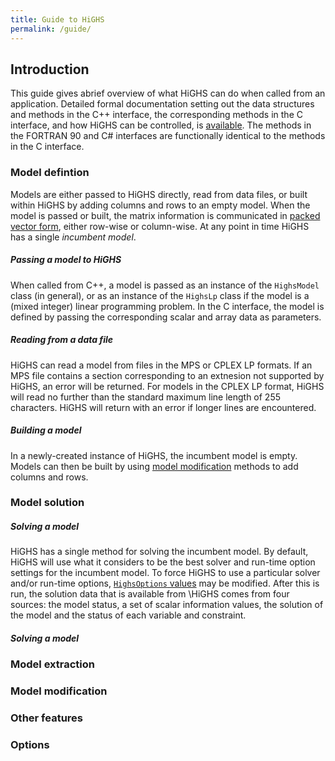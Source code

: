 ```yaml
---
title: Guide to HiGHS
permalink: /guide/
---
```


## Introduction

This guide gives abrief overview of what HiGHS can do when called from
an application. Detailed formal documentation setting out the data
structures and methods in the C++ interface, the corresponding methods
in the C interface, and how HiGHS can be controlled, is
[available](../docs/HighsDocumentation.pdf "HiGHS Documentation"). The
methods in the FORTRAN 90 and C# interfaces are functionally identical
to the methods in the C interface.

### Model defintion

Models are either passed to HiGHS directly, read from data files, or
built within HiGHS by adding columns and rows to an empty model. When
the model is passed or built, the matrix information is communicated
in [packed vector form](https://en.wikipedia.org/wiki/Sparse_matrix), either row-wise or column-wise. At any point in
time HiGHS has a single *incumbent model*.

##### Passing a model to HiGHS

When called from C++, a model is passed as an instance of the
`HighsModel` class (in general), or as an instance of the `HighsLp`
class if the model is a (mixed integer) linear programming problem. In
the C interface, the model is defined by passing the corresponding
scalar and array data as parameters.

##### Reading from a data file

HiGHS can read a model from files in the MPS or CPLEX LP formats. If
an MPS file contains a section corresponding to an extnesion not
supported by HiGHS, an error will be returned. For models in the CPLEX
LP format, HiGHS will read no further than the standard maximum line
length of 255 characters. HiGHS will return with an error if longer
lines are encountered.

##### Building a model

In a newly-created instance of HiGHS, the incumbent model is
empty. Models can then be built by using [model
modification](#model-modification) methods to add columns and rows.

### Model solution

##### Solving a model

HiGHS has a single method for solving the incumbent model. By default,
HiGHS will use what it considers to be the best solver and run-time
option settings for the incumbent model. To force HiGHS to use a
particular solver and/or run-time options, [`HighsOptions`
values](#options) may be modified. After this is run, the solution
data that is available from \HiGHS comes from four sources: the model
status, a set of scalar information values, the solution of the model
and the status of each variable and constraint.

##### Solving a model


### Model extraction

### Model modification

### Other features

### Options





